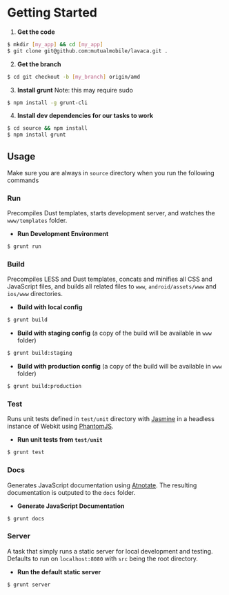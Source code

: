 # Getting Started

1. __Get the code__
```bash
$ mkdir [my_app] && cd [my_app]
$ git clone git@github.com:mutualmobile/lavaca.git .
```

2. __Get the branch__
```bash
$ cd git checkout -b [my_branch] origin/amd
```

3. __Install grunt__
Note: this may require sudo
```bash
$ npm install -g grunt-cli
```

4. __Install dev dependencies for our tasks to work__
```bash
$ cd source && npm install
$ npm install grunt
```

## Usage

Make sure you are always in `source` directory when you run the following commands

### Run

Precompiles Dust templates, starts development server, and watches the `www/templates` folder.

- __Run Development Environment__
```bash
$ grunt run
```

### Build

Precompiles LESS and Dust templates, concats and minifies all CSS and JavaScript files, and builds all related files to `www`, `android/assets/www` and `ios/www` directories. 

- __Build with local config__
```bash
$ grunt build
```

- __Build with staging config__ (a copy of the build will be available in `www` folder)
```bash
$ grunt build:staging
```

- __Build with production config__ (a copy of the build will be available in `www` folder)
```bash
$ grunt build:production
```

### Test

Runs unit tests defined in `test/unit` directory with [Jasmine](http://pivotal.github.com/jasmine/) in a headless instance of Webkit using [PhantomJS](http://phantomjs.org/).

- __Run unit tests from `test/unit`__

```bash
$ grunt test
```

### Docs

Generates JavaScript documentation using [Atnotate](https://github.com/mutualmobile/lavaca/wiki/5.4.-Documentation-Generation-with-Atnotate). The resulting documentation is outputed to the `docs` folder.

- __Generate JavaScript Documentation__

```bash
$ grunt docs
```

### Server

A task that simply runs a static server for local development and testing. Defaults to run on `localhost:8080` with `src` being the root directory.

- __Run the default static server__

```bash
$ grunt server
```
